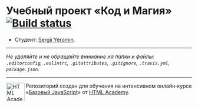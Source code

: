 # Учебный проект «Код и Магия» [![Build status][travis-image]][travis-url]

* Студент: [Sergii Yeromin](https://up.htmlacademy.ru/javascript/10/user/380133).

---

_Не удаляйте и не обращайте внимание на папки и файлы:_<br>
_`.editorconfig`, `.eslintrc`, `.gitattributes`, `.gitignore`, `.travis.yml`, `package.json`._

---

<a href="https://htmlacademy.ru/intensive/javascript"><img align="left" width="50" height="50" title="HTML Academy" src="https://up.htmlacademy.ru/static/img/intensive/javascript/logo-for-github.svg"></a>

Репозиторий создан для обучения на интенсивном онлайн‑курсе «[Базовый JavaScript](https://htmlacademy.ru/intensive/javascript)» от [HTML Academy](https://htmlacademy.ru).

[travis-image]: https://travis-ci.org/htmlacademy-javascript/380133-code-and-magick.svg?branch=master
[travis-url]: https://travis-ci.org/htmlacademy-javascript/380133-code-and-magick
